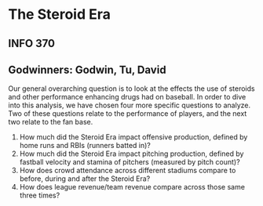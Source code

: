# The Steroid Era

## INFO 370

## Godwinners: Godwin, Tu, David 

Our general overarching question is to look at the effects the use of steroids and other performance enhancing drugs had on baseball. In order to dive into this analysis, we have chosen four more specific questions to analyze. Two of these questions relate to the performance of players, and the next two relate to the fan base.
  1. How much did the Steroid Era impact offensive production, defined by home runs and RBIs (runners batted in)?
  2. How much did the Steroid Era impact pitching production, defined by fastball velocity and stamina of pitchers (measured by pitch count)?
  3. How does crowd attendance across different stadiums compare to before, during and after the Steroid Era?
  4. How does league revenue/team revenue compare across those same three times? 
 

